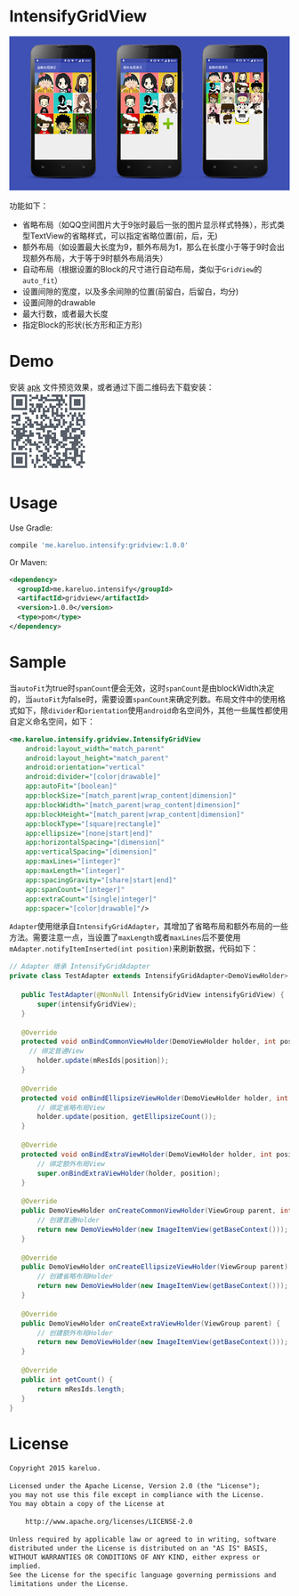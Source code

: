 # IntensifyGridView
![预览](screenshot/merge.jpg)

功能如下：

- 省略布局（如QQ空间图片大于9张时最后一张的图片显示样式特殊），形式类型TextView的省略样式，可以指定省略位置(前，后，无)
- 额外布局（如设置最大长度为9，额外布局为1，那么在长度小于等于9时会出现额外布局，大于等于9时额外布局消失）
- 自动布局（根据设置的Block的尺寸进行自动布局，类似于`GridView`的`auto_fit`）
- 设置间隙的宽度，以及多余间隙的位置(前留白，后留白，均分)
- 设置间隙的drawable
- 最大行数，或者最大长度
- 指定Block的形状(长方形和正方形)

# Demo
安装 [apk](https://www.pgyer.com/igridview) 文件预览效果，或者通过下面二维码去下载安装：
![Demo 二维码](screenshot/code.png)

# Usage

Use Gradle:

``` groovy
compile 'me.kareluo.intensify:gridview:1.0.0'
```

Or Maven:

``` xml
<dependency>
  <groupId>me.kareluo.intensify</groupId>
  <artifactId>gridview</artifactId>
  <version>1.0.0</version>
  <type>pom</type>
</dependency>
```

# Sample

当`autoFit`为true时`spanCount`便会无效，这时`spanCount`是由blockWidth决定的，当`autoFit`为false时，需要设置`spanCount`来确定列数。布局文件中的使用格式如下，除`divider`和`orientation`使用`android`命名空间外，其他一些属性都使用自定义命名空间，如下：

``` xml
<me.kareluo.intensify.gridview.IntensifyGridView
    android:layout_width="match_parent"
    android:layout_height="match_parent"
    android:orientation="vertical"
    android:divider="[color|drawable]"
    app:autoFit="[boolean]"
    app:blockSize="[match_parent|wrap_content|dimension]"
    app:blockWidth="[match_parent|wrap_content|dimension]"
    app:blockHeight="[match_parent|wrap_content|dimension]"
    app:blockType="[square|rectangle]"
    app:ellipsize="[none|start|end]"
    app:horizontalSpacing="[dimension["
    app:verticalSpacing="[dimension]"
    app:maxLines="[integer]"
    app:maxLength="[integer]"
    app:spacingGravity="[share|start|end]"
    app:spanCount="[integer]"
    app:extraCount="[single|integer]"
    app:spacer="[color|drawable]"/>
```

`Adapter`使用继承自`IntensifyGridAdapter`，其增加了省略布局和额外布局的一些方法。需要注意一点，当设置了`maxLength`或者`maxLines`后不要使用`mAdapter.notifyItemInserted(int position)`来刷新数据，代码如下：

``` java
// Adapter 继承 IntensifyGridAdapter
private class TestAdapter extends IntensifyGridAdapter<DemoViewHolder> {

   public TestAdapter(@NonNull IntensifyGridView intensifyGridView) {
       super(intensifyGridView);
   }
   
   @Override
   protected void onBindCommonViewHolder(DemoViewHolder holder, int position) {
   	 // 绑定普通View
       holder.update(mResIds[position]);
   }
   
   @Override
   protected void onBindEllipsizeViewHolder(DemoViewHolder holder, int position) {
       // 绑定省略布局View
       holder.update(position, getEllipsizeCount());
   }
   
   @Override
   protected void onBindExtraViewHolder(DemoViewHolder holder, int position) {
       // 绑定额外布局View
       super.onBindExtraViewHolder(holder, position);
   }
	 
   @Override
   public DemoViewHolder onCreateCommonViewHolder(ViewGroup parent, int type) {
       // 创建普通Holder
       return new DemoViewHolder(new ImageItemView(getBaseContext()));
   }
   
   @Override
   public DemoViewHolder onCreateEllipsizeViewHolder(ViewGroup parent) {
       // 创建省略布局Holder
       return new DemoViewHolder(new ImageItemView(getBaseContext()));
   }
   
   @Override
   public DemoViewHolder onCreateExtraViewHolder(ViewGroup parent) {
       // 创建额外布局Holder
       return new DemoViewHolder(new ImageItemView(getBaseContext()));
   }

   @Override
   public int getCount() {
       return mResIds.length;
   }
}
```

# License

``` license
Copyright 2015 kareluo.

Licensed under the Apache License, Version 2.0 (the "License");
you may not use this file except in compliance with the License.
You may obtain a copy of the License at

	http://www.apache.org/licenses/LICENSE-2.0

Unless required by applicable law or agreed to in writing, software
distributed under the License is distributed on an "AS IS" BASIS,
WITHOUT WARRANTIES OR CONDITIONS OF ANY KIND, either express or implied.
See the License for the specific language governing permissions and
limitations under the License.
```

